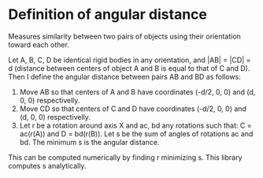 # Definition of angular distance
Measures similarity between two pairs of objects using their orientation toward each other.

Let A, B, C, D be identical rigid bodies in any orientation, and |AB| = |CD| = d (distance between centers of object A and B is equal to that of C and D). Then I define the angular distance between pairs AB and BD as  follows:
1. Move AB so that centers of A and B have coordinates (-d/2, 0, 0) and (d, 0, 0) respectivelly.
2. Move CD so that centers of C and D have coordinates (-d/2, 0, 0) and (d, 0, 0) respectivelly.
3. Let r be a rotation around axis X and ac, bd any rotations such that: C = ac(r(A)) and D = bd(r(B)). Let s be the sum of angles of rotations ac and bd. The minimum s is the angular distance.

This can be computed numerically by finding r minimizing s. This library computes s analytically.
